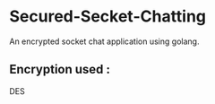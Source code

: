 # Secured-Secket-Chatting
An encrypted socket chat application using golang.
## Encryption used : 
DES

